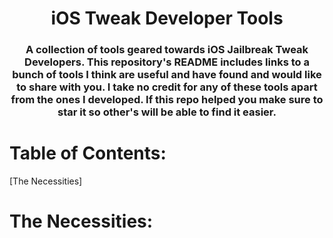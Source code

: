<p align="center">
  <h1 align="center">iOS Tweak Developer Tools</h1>
  <h3 align="center">    A collection of tools geared towards iOS Jailbreak Tweak Developers. This repository's README includes links to a bunch of tools I think are useful and have found and would like to share with you. I take no credit for any of these tools apart from the ones I developed. If this repo helped you make sure to star it so other's will be able to find it easier.</h3>
</p>

# Table of Contents:

[The Necessities]

# The Necessities:
